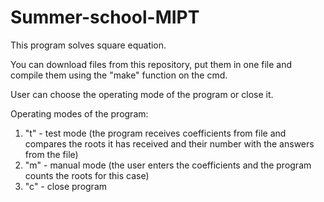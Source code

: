# Summer-school-MIPT

This program solves square equation.

You can download files from this repository, put them in one file and compile them using the "make" function on the cmd.

User can choose the operating mode of the program or close it.

Operating modes of the program:
  1. "t" - test mode (the program receives coefficients from file and compares the roots it has received and their number with the answers from the file)
  2. "m" - manual mode (the user enters the coefficients and the program counts the roots for this case)
  3. "c" - close program
